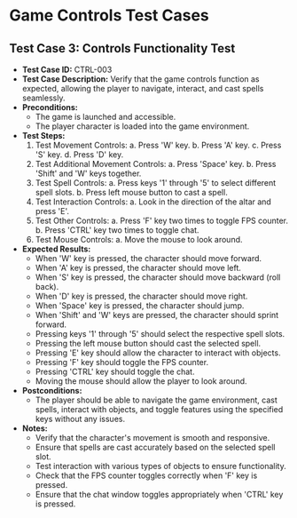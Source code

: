 # Game Controls Test Cases

## Test Case 3: Controls Functionality Test

- **Test Case ID:** CTRL-003
- **Test Case Description:** Verify that the game controls function as expected, allowing the player to navigate, interact, and cast spells seamlessly.
- **Preconditions:** 
  - The game is launched and accessible.
  - The player character is loaded into the game environment.
- **Test Steps:** 
  1. Test Movement Controls:
     a. Press 'W' key.
     b. Press 'A' key.
     c. Press 'S' key.
     d. Press 'D' key.
  2. Test Additional Movement Controls:
     a. Press 'Space' key.
     b. Press 'Shift' and 'W' keys together.
  3. Test Spell Controls:
     a. Press keys '1' through '5' to select different spell slots.
     b. Press left mouse button to cast a spell.
  4. Test Interaction Controls:
     a. Look in the direction of the altar and press 'E'.
  5. Test Other Controls:
     a. Press 'F' key two times to toggle FPS counter.
     b. Press 'CTRL' key two times to toggle chat.
  6. Test Mouse Controls:
     a. Move the mouse to look around.
- **Expected Results:** 
  - When 'W' key is pressed, the character should move forward.
  - When 'A' key is pressed, the character should move left.
  - When 'S' key is pressed, the character should move backward (roll back).
  - When 'D' key is pressed, the character should move right.
  - When 'Space' key is pressed, the character should jump.
  - When 'Shift' and 'W' keys are pressed, the character should sprint forward.
  - Pressing keys '1' through '5' should select the respective spell slots.
  - Pressing the left mouse button should cast the selected spell.
  - Pressing 'E' key should allow the character to interact with objects.
  - Pressing 'F' key should toggle the FPS counter.
  - Pressing 'CTRL' key should toggle the chat.
  - Moving the mouse should allow the player to look around.
- **Postconditions:** 
  - The player should be able to navigate the game environment, cast spells, interact with objects, and toggle features using the specified keys without any issues.
- **Notes:** 
  - Verify that the character's movement is smooth and responsive.
  - Ensure that spells are cast accurately based on the selected spell slot.
  - Test interaction with various types of objects to ensure functionality.
  - Check that the FPS counter toggles correctly when 'F' key is pressed.
  - Ensure that the chat window toggles appropriately when 'CTRL' key is pressed.
